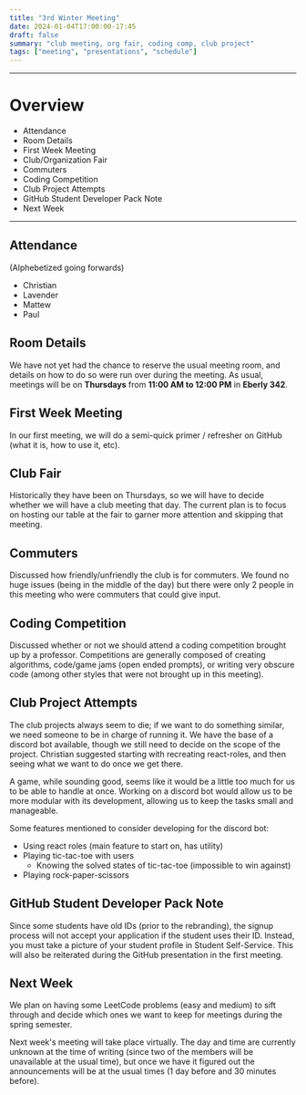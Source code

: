 ```yaml
---
title: "3rd Winter Meeting"
date: 2024-01-04T17:00:00-17:45
draft: false 
summary: "club meeting, org fair, coding comp, club project"
tags: ["meeting", "presentations", "schedule"]
---
```

***

# Overview
- Attendance
- Room Details
- First Week Meeting
- Club/Organization Fair
- Commuters
- Coding Competition
- Club Project Attempts
- GitHub Student Developer Pack Note
- Next Week

***

## Attendance
(Alphebetized going forwards)
- Christian
- Lavender
- Mattew
- Paul

## Room Details
We have not yet had the chance to reserve the usual meeting room, and details on how to do so were run over during the meeting. As usual, meetings will be on __Thursdays__ from __11:00 AM to 12:00 PM__ in __Eberly 342__. 

## First Week Meeting
In our first meeting, we will do a semi-quick primer / refresher on GitHub (what it is, how to use it, etc). 

## Club Fair
Historically they have been on Thursdays, so we will have to decide whether we will have a club meeting that day. The current plan is to focus on hosting our table at the fair to garner more attention and skipping that meeting. 

## Commuters
Discussed how friendly/unfriendly the club is for commuters. We found no huge issues (being in the middle of the day) but there were only 2 people in this meeting who were commuters that could give input. 

## Coding Competition
Discussed whether or not we should attend a coding competition brought up by a professor. Competitions are generally composed of creating algorithms, code/game jams (open ended prompts), or writing very obscure code (among other styles that were not brought up in this meeting). 

## Club Project Attempts
The club projects always seem to die; if we want to do something similar, we need someone to be in charge of running it. We have the base of a discord bot available, though we still need to decide on the scope of the project. Christian suggested starting with recreating react-roles, and then seeing what we want to do once we get there. 

A game, while sounding good, seems like it would be a little too much for us to be able to handle at once. Working on a discord bot would allow us to be more modular with its development, allowing us to keep the tasks small and manageable. 

Some features mentioned to consider developing for the discord bot:
- Using react roles (main feature to start on, has utility)
- Playing tic-tac-toe with users 
	- Knowing the solved states of tic-tac-toe (impossible to win against)
- Playing rock-paper-scissors

## GitHub Student Developer Pack Note
Since some students have old IDs (prior to the rebranding), the signup process will not accept your application if the student uses their ID. Instead, you must take a picture of your student profile in Student Self-Service. This will also be reiterated during the GitHub presentation in the first meeting. 

## Next Week
We plan on having some LeetCode problems (easy and medium) to sift through and decide which ones we want to keep for meetings during the spring semester.  

Next week's meeting will take place virtually. The day and time are currently unknown at the time of writing (since two of the members will be unavailable at the usual time), but once we have it figured out the announcements will be at the usual times (1 day before and 30 minutes before).  